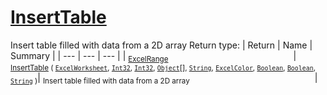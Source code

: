 # [InsertTable](./ExcelHelper-100663991.md)

Insert table filled with data from a 2D array
Return type:
| Return | Name | Summary | 
| --- | --- | --- | 
| <sub>[ExcelRange](./ExcelHelper-100663991.md)</sub><img width=200/>| <sub>[InsertTable](./ExcelHelper-100663991.md) ( [`ExcelWorksheet`](./ExcelHelper-100663991.md), [`Int32`](https://docs.microsoft.com/en-us/dotnet/api/System.Int32), [`Int32`](https://docs.microsoft.com/en-us/dotnet/api/System.Int32), [`Object`](https://docs.microsoft.com/en-us/dotnet/api/System.Object)[], [`String`](https://docs.microsoft.com/en-us/dotnet/api/System.String), [`ExcelColor`](./../Excel/ExcelColor.md), [`Boolean`](https://docs.microsoft.com/en-us/dotnet/api/System.Boolean), [`Boolean`](https://docs.microsoft.com/en-us/dotnet/api/System.Boolean), [`String`](https://docs.microsoft.com/en-us/dotnet/api/System.String) )</sub>| <sub>Insert table filled with data from a 2D array</sub><img width=200/>| <br>


